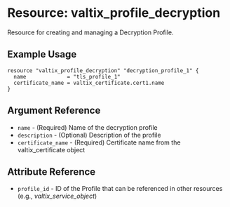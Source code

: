 # Resource: valtix_profile_decryption
Resource for creating and managing a Decryption Profile.

## Example Usage
```hcl
resource "valtix_profile_decryption" "decryption_profile_1" {
  name             = "tls_profile_1"
  certificate_name = valtix_certificate.cert1.name
}
```

## Argument Reference
* `name` - (Required) Name of the decryption profile
* `description` - (Optional) Description of the profile
* `certificate_name` - (Required) Certificate name from the valtix_certificate object

## Attribute Reference
* `profile_id` - ID of the Profile that can be referenced in other resources (e.g., *valtix_service_object*)